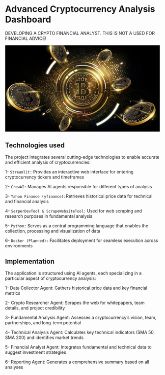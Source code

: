 # Advanced Cryptocurrency Analysis Dashboard

DEVELOPING A CRYPTO FINANCIAL ANALYST. THIS IS NOT A USED FOR FINANCIAL ADVICE!

![Bitcoin](images/bitcoin.png)

## Technologies used

The project integrates several cutting-edge technologies to enable accurate and efficient analysis of cryptocurrencies:

1- <code>Streamlit:</code> Provides an interactive web interface for entering cryptocurrency tickers and timeframes

2- <code>CrewAI:</code> Manages AI agents responsible for different types of analysis

3- <code>Yahoo Finance (yfinance):</code>Retrieves historical price data for technical and financial analysis

4- <code>SerperDevTool & ScrapeWebsiteTool:</code> Used for web scraping and research purposes in fundamental analysis

5- <code>Python:</code> Serves as a central programming language that enables the collection, processing and visualization of data

6- <code>Docker (Planned):</code> Facilitates deployment for seamless execution across environments

## Implementation

The application is structured using AI agents, each specializing in a particular aspect of cryptocurrency analysis:

1- Data Collector Agent: Gathers historical price data and key financial metrics

2- Crypto Researcher Agent: Scrapes the web for whitepapers, team details, and project credibility

3- Fundamental Analysis Agent: Assesses a cryptocurrency’s vision, team, partnerships, and long-term potential

4- Technical Analysis Agent: Calculates key technical indicators (SMA 50, SMA 200) and identifies market trends

5- Financial Analyst Agent: Integrates fundamental and technical data to suggest investment strategies

6- Reporting Agent: Generates a comprehensive summary based on all analyses
